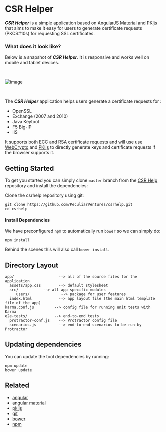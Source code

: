 # CSR Helper

***CSR Helper*** is a simple application based on [AngularJS Material](http://material.angularjs.org/) and [PKIjs](https://pkijs.org) that aims to make it easy for users to generate certificate requests (PKCS#10s) for requesting SSL certificates.

### What does it look like?

Below is a snapshot of ***CSR Helper***. It is responsive and works well on mobile and tablet devices.

<br/>

![image](https://cloud.githubusercontent.com/assets/1619279/11449695/55ec4b9e-9534-11e5-9c89-c299ab0e65f5.png)

<br/>

The ***CSR Helper*** application helps users generate a certificate requests for :

*  OpenSSL
*  Exchange (2007 and 2010)
*  Java Keytool
*  F5 Big-IP
*  IIS


It supports both ECC and RSA certificate requests and will use use [WebCrypto](http://www.w3.org/TR/WebCryptoAPI/) and [PKIjs](https://pkijs.org) to directly generate keys and certificate requests if the browser supports it.

## Getting Started

To get you started you can simply clone `master` branch from the
[CSR Help](https://github.com/PeculiarVentures/csrhelp.git) repository and install the dependencies:

Clone the csrhelp repository using git:

```
git clone https://github.com/PeculiarVentures/csrhelp.git
cd csrhelp
```

#### Install Dependencies

We have preconfigured `npm` to automatically run `bower` so we can simply do:

```
npm install
```

Behind the scenes this will also call `bower install`.  


## Directory Layout

```
app/                    --> all of the source files for the application
  assets/app.css        --> default stylesheet
  src/           --> all app specific modules
     users/              --> package for user features
  index.html            --> app layout file (the main html template file of the app)
karma.conf.js         --> config file for running unit tests with Karma
e2e-tests/            --> end-to-end tests
  protractor-conf.js    --> Protractor config file
  scenarios.js          --> end-to-end scenarios to be run by Protractor
```

## Updating dependencies

You can update the tool dependencies by running:

```
npm update
bower update
```


## Related

- [angular](http://angularjs.org/)
- [angular material](https://material.angularjs.org/)
- [pkijs](https://pkijs.org)
- [git](http://git-scm.com/)
- [bower](http://bower.io)
- [npm](https://www.npmjs.org/)

